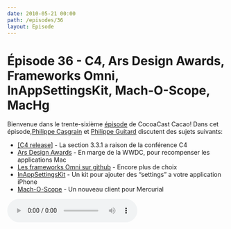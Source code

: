 ```yaml
---
date: 2010-05-21 00:00
path: /episodes/36
layout: Episode
---
```

# Épisode 36 - C4, Ars Design Awards, Frameworks Omni, InAppSettingsKit, Mach-O-Scope, MacHg
<p>Bienvenue dans le trente-sixième <a href="https://cacaocast.com/media/cacaocast_36.mp3" title="CocoaCast Cacao Episode 35">épisode</a> de CocoaCast Cacao! Dans cet épisode,<a href="http://www.twitter.com/philippec" title="Philippe Casgrain sur Twitter">Philippe Casgrain</a> et <a href="http://www.twitter.com/philippeguitard" title="Philippe Guitard sur Twitter">Philippe Guitard</a> discutent des sujets suivants:</p>
<ul><li><a href="http://rentzsch.tumblr.com/post/592949476/c4-release" title="[C4 release]">[C4 release]</a> - La section 3.3.1 a raison de la conférence C4</li>
<li><a href="http://arstechnica.com/apple/news/2010/05/2010-ars-design-awards-nominations.ars" title="Ars Design Awards">Ars Design Awards</a> - En marge de la WWDC, pour recompenser les applications Mac</li>
<li><a href="http://github.com/omnigroup/OmniGroup" title="Les frameworks Omni sur github">Les frameworks Omni sur github</a> - Encore plus de choix</li>
<li><a href="http://www.inappsettingskit.com/home" title="InAppSettingsKit">InAppSettingsKit</a> - Un kit pour ajouter des &ldquo;settings&rdquo; a votre application iPhone</li>
<li><a href="http://github.com/smorr/Mach-O-Scope" title="Mach-O-Scope">Mach-O-Scope</a> - Un nouveau client pour Mercurial</li>
</ul>
<p><audio controls><source src="https://cacaocast.com/media/cacaocast_36.mp3" type="audio/mpeg"><source src="https://cacaocast.com/media/cacaocast_36.mp3" type="audio/mp4">Votre navigateur ne supporte pas l'élément audio / Your browser does not support the audio element.</audio></p>
